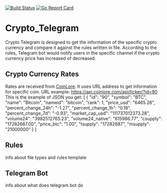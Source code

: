 [![Build Status](https://travis-ci.com/AntanasMaziliauskas/Crypto_Telegram.svg?branch=master)](https://travis-ci.com/AntanasMaziliauskas/Crypto_Telegram)
[![Go Report Card](https://goreportcard.com/badge/github.com/AntanasMaziliauskas/Crypto_Telegram)](https://goreportcard.com/report/github.com/AntanasMaziliauskas/Crypto_Telegram)
# Crypto_Telegram

Crypto Telegram is designed to get the information of the specific crypto currency and compare it against the rules written in file. According to the rules, Telegram bot would notify users in the specific channel if the crypto currency price has increased of decreased.

## Crypto Currency Rates

Rates are received from [CoinLore][a]. It uses URL address to get information for specific coin.
URL example: https://api.coinlore.com/api/ticker/?id=90
This is the example of JSON you get:
[
  {
    "id": "90",
    "symbol": "BTC",
    "name": "Bitcoin",
    "nameid": "bitcoin",
    "rank": 1,
    "price_usd": "6465.26",
    "percent_change_24h": "-1.27",
    "percent_change_1h": "0.19",
    "percent_change_7d": "-0.93",
    "market_cap_usd": "111737012373.28",
    "volume24": "3982512765.23",
    "volume24_native": "615986.77",
    "csupply": "17282687.00",
    "price_btc": "1.00",
    "tsupply": "17282687",
    "msupply": "21000000"
  }
]         

## Rules

info about file types and rules template

## Telegram Bot

info about what does telegram bot do

[a]: <https://www.coinlore.com/>

